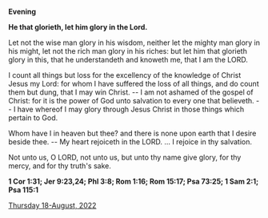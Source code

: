 **Evening**

**He that glorieth, let him glory in the Lord.**
 
Let not the wise man glory in his wisdom, neither let the mighty man glory in his might, let not the rich man glory in his riches: but let him that glorieth glory in this, that he understandeth and knoweth me, that I am the LORD.
 
I count all things but loss for the excellency of the knowledge of Christ Jesus my Lord: for whom I have suffered the loss of all things, and do count them but dung, that I may win Christ. -- I am not ashamed of the gospel of Christ: for it is the power of God unto salvation to every one that believeth. -- I have whereof I may glory through Jesus Christ in those things which pertain to God.
 
Whom have I in heaven but thee? and there is none upon earth that I desire beside thee. -- My heart rejoiceth in the LORD. ... I rejoice in thy salvation.
 
Not unto us, O LORD, not unto us, but unto thy name give glory, for thy mercy, and for thy truth's sake.  

**1 Cor 1:31; Jer 9:23,24; Phl 3:8; Rom 1:16; Rom 15:17; Psa 73:25; 1 Sam 2:1; Psa 115:1**

[Thursday 18-August, 2022](https://t.me/daily_light)
